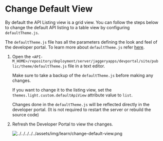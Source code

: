# Change Default View

By default the API Listing view is a grid view. You can follow the steps below to change the default API listing to a table view by configuring `defaultTheme.js`.

The `defaultTheme.js` file has all the parameters defining the look and feel of the developer portal. To learn more about `defaultTheme.js` refer [here]({{base_path}}/learn/consume-api/customizations/customizing-the-developer-portal/overriding-developer-portal-theme/#overriding-the-default-theme).

1. Open the `<API-M_HOME>/repository/deployment/server/jaggeryapps/devportal/site/public/theme/defaultTheme.js` file in a text editor.

    Make sure to take a backup of the `defaultTheme.js` before making any changes.
    
    If you want to change it to the listing view, set the `themes.light.custom.defaultApiView` attribute value to `list`.
    
    Changes done in the `defaultTheme.js` will be reflected directly in the developer portal. (It is not required to restart the server or rebuild the source code)

2. Refresh the Developer Portal to view the changes.

    ![../../../../../assets/img/learn/change-default-view.png](../../../../../assets/img/learn/change-default-view.png)

